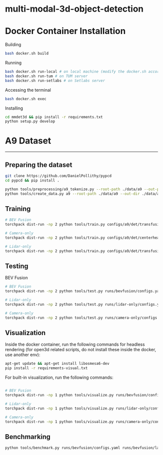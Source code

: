 # multi-modal-3d-object-detection


# Docker Container Installation

Building

```bash
bash docker.sh build
```

Running

```bash
bash docker.sh run-local # on local machine (modify the docker.sh accoridngly)
bash docker.sh run-tum # on TUM server
bash docker.sh run-setlabs # on Setlabs server
```

Accessing the terminal

```bash
bash docker.sh exec
```

Installing

```bash
cd mmdet3d && pip install -r requirements.txt
python setup.py develop
```

# A9 Dataset

---

## Preparing the dataset

```bash
git clone https://github.com/DanielPollithy/pypcd
cd pypcd && pip install .
```

```bash
python tools/preprocessing/a9_tokenize.py --root-path ./data/a9 --out-path ./data/a9_preprocessed --loglevel INFO # if not tokenized already
python tools/create_data.py a9 --root-path ./data/a9 --out-dir ./data/a9_bevfusion --labels-path ./data/a9_preprocessed --loglevel INFO
```

## Training


```bash
# BEV Fusion
torchpack dist-run -np 2 python tools/train.py configs/a9/det/transfusion/secfpn/camera+lidar/swint_v0p075/convfuser.yaml --model.encoders.camera.backbone.init_cfg.checkpoint pretrained/swint-nuimages-pretrained.pth --load_from runs/lidar-only-20/latest.pth

# Camera-only
torchpack dist-run -np 2 python tools/train.py configs/a9/det/centerhead/lssfpn/camera/256x704/swint/default.yaml --model.encoders.camera.backbone.init_cfg.checkpoint pretrained/swint-nuimages-pretrained.pth

# Lidar-only
torchpack dist-run -np 2 python tools/train.py configs/a9/det/transfusion/secfpn/lidar/voxelnet_0p075.yaml
```

## Testing

BEV Fusion

```bash
# BEV Fusion
torchpack dist-run -np 2 python tools/test.py runs/bevfusion/configs.yaml runs/bevfusion/latest.pth --eval bbox

# Lidar-only
torchpack dist-run -np 2 python tools/test.py runs/lidar-only/configs.yaml runs/lidar-only-20/latest.pth --eval bbox

# Camera-only
torchpack dist-run -np 2 python tools/test.py runs/camera-only/configs.yaml runs/camera-only/latest.pth --eval bbox

```

## Visualization

Inside the docker container, run the following commands for headless rendering (for open3d related scripts, do not install these inside the docker, use another env):

```bash
apt-get update && apt-get install libosmesa6-dev
pip install -r requirements-visual.txt
```

For built-in visualization, run the following commands:

```bash

# BEV Fusion
torchpack dist-run -np 1 python tools/visualize.py runs/bevfusion/configs.yaml --mode pred --bbox-score 0.20 --checkpoint runs/bevfusion/latest.pth --out-dir vis-bevfusion-pred

# Lidar-only
torchpack dist-run -np 1 python tools/visualize.py runs/lidar-only/configs.yaml --mode pred --bbox-score 0.20 --checkpoint runs/lidar-only/latest.pth --out-dir vis-lidar-only-pred

# Camera-only
torchpack dist-run -np 1 python tools/visualize.py runs/camera-only/configs.yaml --mode pred --bbox-score 0.20 --checkpoint runs/camera-only/latest.pth --out-dir vis-camera-only-pred
```


## Benchmarking

```bash
python tools/benchmark.py runs/bevfusion/configs.yaml runs/bevfusion/latest.pth
```
